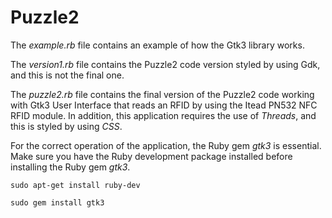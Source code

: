 # Puzzle2
The _example.rb_ file contains an example of how the Gtk3 library works.

The _version1.rb_ file contains the Puzzle2 code version styled by using Gdk, and this is not the final one.

The _puzzle2.rb_ file contains the final version of the Puzzle2 code working with Gtk3 User Interface that reads an RFID by using the Itead PN532 NFC RFID module.
In addition, this application requires the use of _Threads_, and this is styled by using _CSS_.

For the correct operation of the application, the Ruby gem _gtk3_ is essential. 
Make sure you have the Ruby development package installed before installing the Ruby gem _gtk3_.

`sudo apt-get install ruby-dev`

`sudo gem install gtk3`
